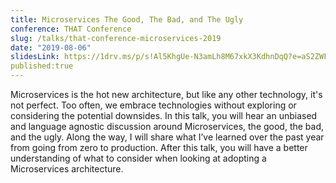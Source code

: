 ```yaml
---
title: Microservices The Good, The Bad, and The Ugly
conference: THAT Conference
slug: /talks/that-conference-microservices-2019
date: "2019-08-06"
slidesLink: https://1drv.ms/p/s!Al5KhgUe-N3amLh8M67xkX3KdhnDqQ?e=aS2ZWF
published:true
---
```


Microservices is the hot new architecture, but like any other technology, it's not perfect. Too often, we embrace technologies without exploring or considering the potential downsides. In this talk, you will hear an unbiased and language agnostic discussion around Microservices, the good, the bad, and the ugly. Along the way, I will share what I’ve learned over the past year from going from zero to production. After this talk, you will have a better understanding of what to consider when looking at adopting a Microservices architecture.
